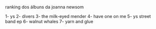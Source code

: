 ranking dos álbuns da joanna newsom

1- ys
2- divers
3- the milk-eyed mender
4- have one on me
5- ys street band ep
6- walnut whales
7- yarn and glue

